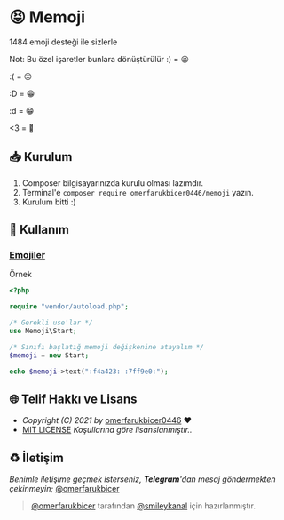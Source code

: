 # 😝 Memoji 

1484 emoji desteği ile sizlerle

Not: Bu özel işaretler bunlara dönüştürülür
:) = 😀

:( = 😔

:D = 😁

:d = 😁

<3 = 💙

## 📥 Kurulum

1. Composer bilgisayarınızda kurulu olması lazımdır.
2. Terminal'e `composer require omerfarukbicer0446/memoji` yazın.
3. Kurulum bitti :) 

## 📒 Kullanım

### [Emojiler](https://github.com/omerfarukbicer0446/memoji/blob/main/emojis.md)

Örnek
```php
<?php

require "vendor/autoload.php";

/* Gerekli use'lar */
use Memoji\Start;

/* Sınıfı başlatığ memoji değişkenine atayalım */
$memoji = new Start;

echo $memoji->text(":f4a423: :7ff9e0:");
```

## 🌐 Telif Hakkı ve Lisans

* *Copyright (C) 2021 by* [omerfarukbicer0446](https://github.com/omerfarukbicer0446) ❤️️
* [MIT LICENSE](https://github.com/omerfarukbicer0446/memoji/blob/master/LICENSE) *Koşullarına göre lisanslanmıştır..*

## ♻️ İletişim

*Benimle iletişime geçmek isterseniz, **Telegram**'dan mesaj göndermekten çekinmeyin;* [@omerfarukbicer](https://t.me/omerfarukbicer)


> [@omerfarukbicer](https://t.me/omerfarukbicer) tarafından [@smileykanal](https://t.me/smileykanal) için hazırlanmıştır.

